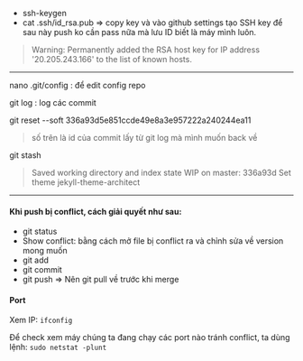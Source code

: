 * ssh-keygen
* cat .ssh/id_rsa.pub
=> copy key và vào github settings tạo SSH key để sau này push ko cần pass nữa mà lưu ID biết là máy mình luôn.
> Warning: Permanently added the RSA host key for IP address '20.205.243.166' to the list of known hosts.



-------
nano .git/config : để edit config repo 


git log : log các commit

git reset --soft 336a93d5e851ccde49e8a3e957222a240244ea11
> số trên là id của commit lấy từ git log mà mình muốn back về

git stash
> Saved working directory and index state WIP on master: 336a93d Set theme jekyll-theme-architect

------------
#### Khi push bị conflict, cách giải quyết như sau:

* git status
* Show conflict: bằng cách mở file bị conflict ra và chỉnh sửa về version mong muốn
* git add
* git commit
* git push
=> Nên git pull về trước khi merge


#### Port

Xem IP: ``ifconfig``

Để check xem máy chúng ta đang chạy các port nào tránh conflict, ta dùng lệnh:
``sudo netstat -plunt``

